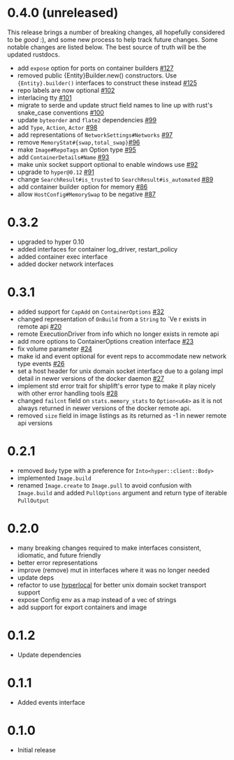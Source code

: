# 0.4.0 (unreleased)

This release brings a number of breaking changes, all hopefully considered to be *good* :), and some new process to help track future changes. Some notable changes are listed below. The best source of truth will be the updated rustdocs.

* add `expose` option for ports on container builders [#127](https://github.com/softprops/shiplift/pull/127)
* removed public {Entity}Builder.new() constructors. Use `{Entity}.builder()` interfaces to construct these instead [#125](https://github.com/softprops/shiplift/pull/125)
* repo labels are now optional [#102](https://github.com/softprops/shiplift/pull/102)
* interlacing tty [#101](https://github.com/softprops/shiplift/pull/101)
* migrate to serde and update struct field names to line up with rust's snake_case conventions [#100](https://github.com/softprops/shiplift/pull/100)
* update `byteorder` and `flate2` dependencies [#99](https://github.com/softprops/shiplift/pull/99)
* add `Type`, `Action`, `Actor` [#98](https://github.com/softprops/shiplift/pull/98)
* add representations of `NetworkSettings#Networks` [#97](https://github.com/softprops/shiplift/pull/97)
* remove `MemoryStat#{swap,total_swap}`[#96](https://github.com/softprops/shiplift/pull/96)
* make `Image#RepoTags` an Option type [#95](https://github.com/softprops/shiplift/pull/95)
* add `ContainerDetails#Name` [#93](https://github.com/softprops/shiplift/pull/93)
* make unix socket support optional to enable windows use [#92](https://github.com/softprops/shiplift/pull/92)
* upgrade to `hyper@0.12` [#91](https://github.com/softprops/shiplift/pull/91)
* change `SearchResult#is_trusted` to `SearchResult#is_automated` [#89](https://github.com/softprops/shiplift/pull/89)
* add container builder option for memory [#86](https://github.com/softprops/shiplift/pull/86)
* allow `HostConfig#MemorySwap` to be negative [#87](https://github.com/softprops/shiplift/pull/87)

# 0.3.2
* upgraded to hyper 0.10
* added interfaces for container log_driver, restart_policy
* added container exec interface
* added docker network interfaces

# 0.3.1

* added support for `CapAdd` on `ContainerOptions` [#32](https://github.com/softprops/shiplift/pull/32)
* changed representation of `OnBuild` from a `String` to `Ve     r exists in remote api [#20](https://github.com/softprops/shiplift/pull/20)
* remote ExecutionDriver from info which no longer exists in remote api
* add more options to ContainerOptions creation interface [#23](https://github.com/softprops/shiplift/pull/23)
* fix volume parameter [#24](https://github.com/softprops/shiplift/pull/24)
* make id and event optional for event reps to accommodate new network type events [#26](https://github.com/softprops/shiplift/pull/26)
* set a host header for unix domain socket interface due to a golang impl detail in newer versions of the docker daemon [#27](https://github.com/softprops/shiplift/pull/27)
* implement std error trait for shiplift's error type to make it play nicely with other error handling tools  [#28](https://github.com/softprops/shiplift/pull/28)
* changed `failcnt` field on `stats.memory_stats` to `Option<u64>` as it is not always returned in newer versions of the docker remote api.
* removed `size` field in image listings as its returned as -1 in newer remote api versions

# 0.2.1

* removed `Body` type with a preference for `Into<hyper::client::Body>`
* implemented `Image.build`
* renamed `Image.create` to `Image.pull` to avoid confusion with `Image.build` and added `PullOptions` argument and return type of iterable `PullOutput`

# 0.2.0

* many breaking changes required to make interfaces consistent, idiomatic, and future friendly
* better error representations
* improve (remove) mut in interfaces where it was no longer needed
* update deps
* refactor to use [hyperlocal](https://github.com/softprops/hyperlocal) for better unix domain socket transport support
* expose Config env as a map instead of a vec of strings
* add support for export containers and image

# 0.1.2

* Update dependencies

# 0.1.1

* Added events interface

# 0.1.0

* Initial release
